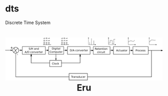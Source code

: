 # dts
Discrete Time System

<h1 align="center">
  <img src="https://raw.githubusercontent.com/assemblits/dts/master/src/main/resources/images/dts-flow.png" />
  Eru
  <br>
</h1>
